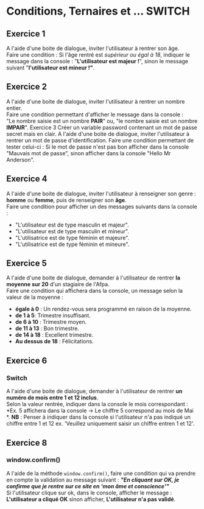 # Conditions, Ternaires et ... SWITCH
## Exercice 1
A l'aide d'une boite de dialogue, inviter l'utilisateur à rentrer son âge.  
Faire une condition : Si l'âge rentré est *supérieur ou égal à 18*, indiquer le message dans la console : "**L'utilisateur est majeur !**", sinon le message suivant "**l'utilisateur est mineur !"**.
## Exercice 2
A l'aide d'une boite de dialogue, inviter l'utilisateur à rentrer un nombre entier.  
Faire une condition permettant d'afficher le message dans la console :  
"Le nombre saisie est un nombre **PAIR**" ou, "le nombre saisie est un nombre **IMPAIR**".
Exercice 3
Créer un variable password contenant un mot de passe secret mais en clair.
A l'aide d'une boite de dialogue, inviter l'utilisateur à rentrer un mot de passe d'identification.
Faire une condition permettant de tester celui-ci : Si le mot de passe n'est pas bon afficher dans la console "Mauvais mot de passe", sinon afficher dans la console "Hello Mr Anderson".
## Exercice 4
A l'aide d'une boite de dialogue, inviter l'utilisateur à renseigner son genre : **homme** ou **femme**, puis de renseigner son **âge**.  
Faire une condition pour afficher un des messages suivants dans la console :
- "L'utilisateur est de type masculin et majeur".
- "L'utilisateur est de type masculin et mineur".
- "L'utilisatrice est de type féminin et majeure".
- "L'utilisatrice est de type féminin et mineure".
## Exercice 5
A l'aide d'une boite de dialogue, demander à l'utilisateur de rentrer **la moyenne sur 20** d'un stagiaire de l'Afpa.  
Faire une condition qui affichera dans la console, un message selon la valeur de la moyenne :
- **égale à 0** : Un rendez-vous sera programmé en raison de la moyenne.
- **de 1 à 5**: Trimestre insuffisant.
- **de 6 à 10** : Trimestre moyen.
- **de 11 à 13** : Bon trimestre.
- **de 14 à 18** : Excellent trimestre.
- **Au dessus de 18** : Félicitations.
## Exercice 6
### Switch
A l'aide d'une boite de dialogue, demander à l'utilisateur de rentrer **un numéro de mois entre 1 et 12 inclus**.  
Selon la valeur rentrée, indiquer dans la console le mois correspondant : 
*Ex. 5 affichera dans la console -> Le chiffre 5 correspond au mois de Mai *.
**NB** : Penser à indiquer dans la console si l'utilisateur n'a pas indiqué un chiffre entre 1 et 12
ex. 'Veuillez uniquement saisir un chiffre entren 1 et 12'.
## Exercice 8
### window.confirm()
A l'aide de la méthode `window.confirm()`, faire une condition qui va prendre en compte la validation au message suivant : ***"En cliquant sur OK, je confirme que je rentre sur ce site en 'mon âme et conscience'"***  
Si l'utilisateur clique sur ok, dans le console, afficher le message : **L'utilisateur a cliqué OK** sinon afficher, **L'utilisateur n'a pas validé**.